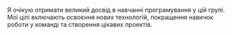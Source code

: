 Я очікую отримати великий досвід в навчанні програмування у цій групі. 
Мої цілі включають освоєння нових технологій,
покращення навичок роботи у команді та створення
цікавих проектів.
